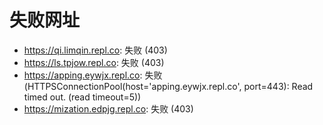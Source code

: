 # 失败网址
- https://qi.limqin.repl.co: 失败 (403)
- https://ls.tpjow.repl.co: 失败 (403)
- https://apping.eywjx.repl.co: 失败 (HTTPSConnectionPool(host='apping.eywjx.repl.co', port=443): Read timed out. (read timeout=5))
- https://mization.edpjg.repl.co: 失败 (403)
